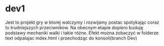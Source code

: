 # dev1
Jest to projekt gry w ktorej walczymy i rozwijamy postac spotykając coraz to trudniejszych przeciwnikow.
Na obecnym etapie dopiero buduję podstawy mechaniki walki i takie różne.
Efekt mozna zobaczyć w folderze text odpalajac index.html i przechodząc do konsoli(branch Dev)
